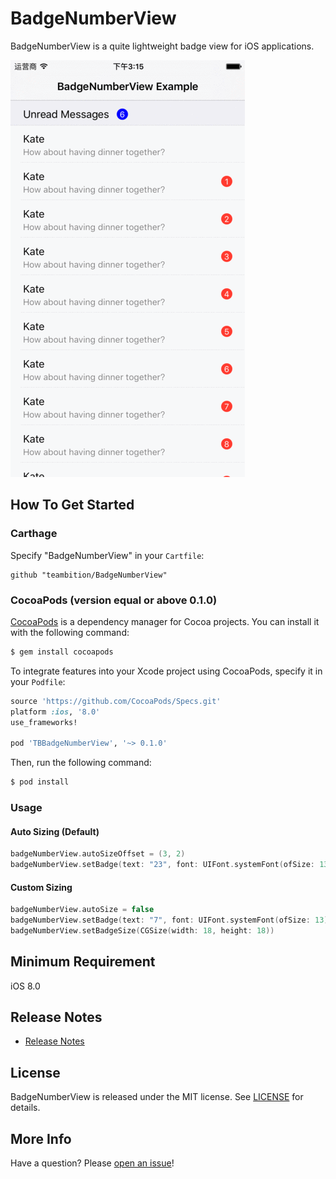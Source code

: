 # BadgeNumberView
BadgeNumberView is a quite lightweight badge view for iOS applications.

![Example](Gif/BadgeNumberViewExample.gif "BadgeNumberViewExample")

## How To Get Started
### Carthage
Specify "BadgeNumberView" in your ```Cartfile```:
```ogdl 
github "teambition/BadgeNumberView"
```
### CocoaPods (version equal or above 0.1.0)

[CocoaPods](http://cocoapods.org) is a dependency manager for Cocoa projects. You can install it with the following command:

```bash
$ gem install cocoapods
```

To integrate features into your Xcode project using CocoaPods, specify it in your `Podfile`:

```ruby
source 'https://github.com/CocoaPods/Specs.git'
platform :ios, '8.0'
use_frameworks!

pod 'TBBadgeNumberView', '~> 0.1.0'
```

Then, run the following command:

```bash
$ pod install
```



### Usage
####  Auto Sizing (Default)
```swift
badgeNumberView.autoSizeOffset = (3, 2)
badgeNumberView.setBadge(text: "23", font: UIFont.systemFont(ofSize: 13), textColor: UIColor.white, backgroundColor: UIColor.red)
```

#### Custom Sizing
```swift
badgeNumberView.autoSize = false
badgeNumberView.setBadge(text: "7", font: UIFont.systemFont(ofSize: 13), textColor: UIColor.white, backgroundColor: UIColor.red)
badgeNumberView.setBadgeSize(CGSize(width: 18, height: 18))
```

## Minimum Requirement
iOS 8.0

## Release Notes
* [Release Notes](https://github.com/teambition/BadgeNumberView/releases)

## License
BadgeNumberView is released under the MIT license. See [LICENSE](https://github.com/teambition/BadgeNumberView/blob/master/LICENSE.md) for details.

## More Info
Have a question? Please [open an issue](https://github.com/teambition/BadgeNumberView/issues/new)!
